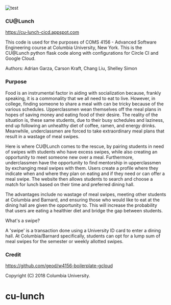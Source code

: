 ![test](https://circleci.com/gh/adriangarza/w4156-boilerplate-gcloud.png?style=shield&circle-token=:circle-token)

### CU@Lunch

https://cu-lunch-cicd.appspot.com

This code is used for the purposes of COMS 4156 - Advanced Software Engineering course at Columbia University, New York. 
This is the CU@Lunch python flask code along with configurations for Circle CI and Google Cloud.

Authors: Adrian Garza, Carson Kraft, Chang Liu, Shelley Simon

### Purpose 

Food is an instrumental factor in aiding with socialization because, frankly speaking, it is a commonality that we all need to eat to live. However, in college, finding someone to share a meal with can be tricky because of the various schedules. Upperclassmen wean themselves off the meal plans in hopes of saving money and eating food of their desire. The reality of the situation is, these same students, due to their busy schedules and laziness, end up following an unhealthy diet of coffee, ramen, and energy drinks. Meanwhile, underclassmen are forced to take extraordinary meal plans that result in a wastage of meal swipes. 

Here is where CU@Lunch comes to the rescue, by pairing students in need of swipes with students who have excess swipes, while also creating an opportunity to meet someone new over a meal. Furthermore, underclassmen have the opportunity to find mentorship in upperclassmen by exchanging meal swipes with them. Users create a profile where they indicate when and where they plan on eating and if they need or can offer a meal swipe. The website then allows students to search and choose a match for lunch based on their time and preferred dining hall. 

The advantages include no wastage of meal swipes, meeting other students at Columbia and Barnard, and ensuring those who would like to eat at the dining hall are given the opportunity to. This will increase the probability that users are eating a healthier diet and bridge the gap between students. 

What's a swipe?

A 'swipe' is a transaction done using a University ID card to enter a dining hall. At Columbia/Barnard specifically, students can opt for a lump sum of meal swipes for the semester or weekly allotted swipes.

### Credit

https://github.com/geod/w4156-boilerplate-gcloud

Copyright (C) 2018 Columbia University.
# cu-lunch
